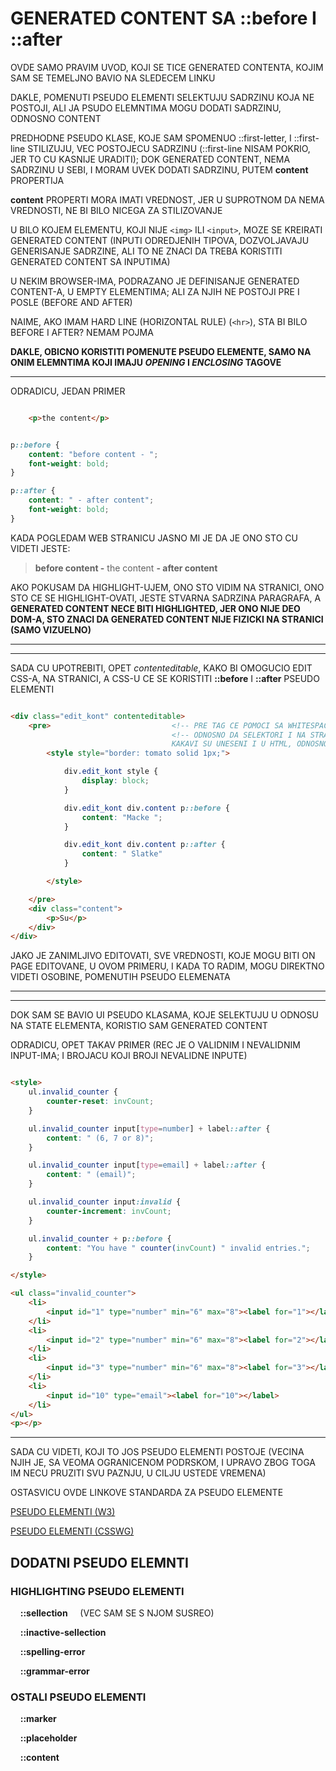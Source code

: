 # GENERATED CONTENT SA **::before** I **::after**

OVDE SAMO PRAVIM UVOD, KOJI SE TICE GENERATED CONTENTA, KOJIM SAM SE TEMELJNO BAVIO NA SLEDECEM LINKU

[]()

DAKLE, POMENUTI PSEUDO ELEMENTI SELEKTUJU SADRZINU KOJA NE POSTOJI, ALI JA PSUDO ELEMNTIMA MOGU DODATI SADRZINU, ODNOSNO CONTENT

PREDHODNE PSEUDO KLASE, KOJE SAM SPOMENUO ::first-letter, I ::first-line STILIZUJU, VEC POSTOJECU SADRZINU (::first-line NISAM POKRIO, JER TO CU KASNIJE URADITI); DOK GENERATED CONTENT, NEMA SADRZINU U SEBI, I MORAM UVEK DODATI SADRZINU, PUTEM **content** PROPERTIJA

**content** PROPERTI MORA IMATI VREDNOST, JER U SUPROTNOM DA NEMA VREDNOSTI, NE BI BILO NICEGA ZA STILIZOVANJE

U BILO KOJEM ELEMENTU, KOJI NIJE `<img>` ILI `<input>`, MOZE SE KREIRATI GENERATED CONTENT (INPUTI ODREDJENIH TIPOVA, DOZVOLJAVAJU GENERISANJE SADRZINE, ALI TO NE ZNACI DA TREBA KORISTITI GENERATED CONTENT SA INPUTIMA)

U NEKIM BROWSER-IMA, PODRAZANO JE DEFINISANJE GENERATED CONTENT-A, U EMPTY ELEMENTIMA; ALI ZA NJIH NE POSTOJI PRE I POSLE (BEFORE AND AFTER)

NAIME, AKO IMAM HARD LINE (HORIZONTAL RULE) (`<hr>`), STA BI BILO BEFORE I AFTER? NEMAM POJMA

**DAKLE, OBICNO KORISTITI POMENUTE PSEUDO ELEMENTE, SAMO NA ONIM ELEMNTIMA KOJI IMAJU *OPENING* I *ENCLOSING* TAGOVE**

****

ODRADICU, JEDAN PRIMER

```HTML

    <p>the content</p>

```

```CSS

p::before {
    content: "before content - ";
    font-weight: bold;
}

p::after {
    content: " - after content";
    font-weight: bold;
}

```

KADA POGLEDAM WEB STRANICU JASNO MI JE DA JE ONO STO CU VIDETI JESTE:

> **before content -** the content **- after content**

AKO POKUSAM DA HIGHLIGHT-UJEM, ONO STO VIDIM NA STRANICI, ONO STO CE SE HIGHLIGHT-OVATI, JESTE STVARNA SADRZINA PARAGRAFA, A **GENERATED CONTENT NECE BITI HIGHLIGHTED, JER ONO NIJE DEO DOM-A, STO ZNACI DA GENERATED CONTENT NIJE FIZICKI NA STRANICI (SAMO VIZUELNO)**

****
****

SADA CU UPOTREBITI, OPET *contenteditable*, KAKO BI OMOGUCIO EDIT CSS-A, NA STRANICI, A CSS-U CE SE KORISTITI **::before** I **::after** PSEUDO ELEMENTI

```HTML

<div class="edit_kont" contenteditable>
    <pre>                           <!-- PRE TAG CE POMOCI SA WHITESPACE-OM -->
                                    <!-- ODNOSNO DA SELEKTORI I NA STRANICI IZGLEDAJU ONAKVI
                                    KAKAVI SU UNESENI I U HTML, ODNOSNO UNESENI U style TAG -->
        <style style="border: tomato solid 1px;">

            div.edit_kont style {
                display: block;
            }

            div.edit_kont div.content p::before {
                content: "Macke ";
            }

            div.edit_kont div.content p::after {
                content: " Slatke"
            }

        </style>

    </pre>
    <div class="content">
        <p>Su</p>
    </div>
</div>

```

JAKO JE ZANIMLJIVO EDITOVATI, SVE VREDNOSTI, KOJE MOGU BITI ON PAGE EDITOVANE, U OVOM PRIMERU, I KADA TO RADIM, MOGU DIREKTNO VIDETI OSOBINE, POMENUTIH PSEUDO ELEMENATA

****
****

DOK SAM SE BAVIO UI PSEUDO KLASAMA, KOJE SELEKTUJU U ODNOSU NA STATE ELEMENTA, KORISTIO SAM GENERATED CONTENT

ODRADICU, OPET TAKAV PRIMER (REC JE O VALIDNIM I NEVALIDNIM INPUT-IMA; I BROJACU KOJI BROJI NEVALIDNE INPUTE)

```HTML

<style>
    ul.invalid_counter {
        counter-reset: invCount;
    }

    ul.invalid_counter input[type=number] + label::after {
        content: " (6, 7 or 8)";
    }

    ul.invalid_counter input[type=email] + label::after {
        content: " (email)";
    }

    ul.invalid_counter input:invalid {
        counter-increment: invCount;
    }

    ul.invalid_counter + p::before {
        content: "You have " counter(invCount) " invalid entries.";
    }

</style>

<ul class="invalid_counter">
    <li>
        <input id="1" type="number" min="6" max="8"><label for="1"></label>
    </li>
    <li>
        <input id="2" type="number" min="6" max="8"><label for="2"></label>
    </li>
    <li>
        <input id="3" type="number" min="6" max="8"><label for="3"></label>
    </li>
    <li>
        <input id="10" type="email"><label for="10"></label>
    </li>
</ul>
<p></p>

```

****

SADA CU VIDETI, KOJI TO JOS PSEUDO ELEMENTI POSTOJE (VECINA NJIH JE, SA VEOMA OGRANICENOM PODRSKOM, I UPRAVO ZBOG TOGA IM NECU PRUZITI SVU PAZNJU, U CILJU USTEDE VREMENA)

OSTASVICU OVDE LINKOVE STANDARDA ZA PSEUDO ELEMENTE

[PSEUDO ELEMENTI (W3)](https://www.w3.org/TR/2016/WD-css-pseudo-4-20160607/)

[PSEUDO ELEMENTI (CSSWG)](https://drafts.csswg.org/css-pseudo-4/)

## DODATNI PSEUDO ELEMNTI

### HIGHLIGHTING PSEUDO ELEMENTI

&nbsp; &nbsp;  **::sellection** &nbsp; &nbsp; (VEC SAM SE S NJOM SUSREO)

&nbsp; &nbsp;  **::inactive-sellection** &nbsp; &nbsp;

&nbsp; &nbsp;  **::spelling-error** &nbsp; &nbsp;

&nbsp; &nbsp;  **::grammar-error** &nbsp; &nbsp;

### OSTALI PSEUDO ELEMENTI

&nbsp; &nbsp;  **::marker** &nbsp; &nbsp;

&nbsp; &nbsp;  **::placeholder** &nbsp; &nbsp;

&nbsp; &nbsp;  **::content** &nbsp; &nbsp;


